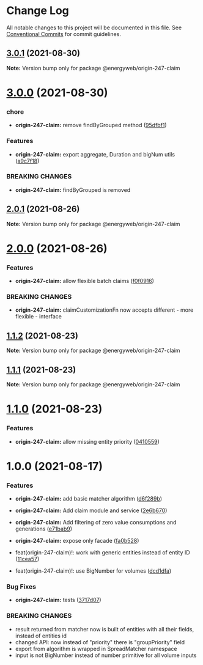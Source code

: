 # Change Log

All notable changes to this project will be documented in this file.
See [Conventional Commits](https://conventionalcommits.org) for commit guidelines.

## [3.0.1](https://github.com/energywebfoundation/origin-247-sdk/compare/@energyweb/origin-247-claim@3.0.0...@energyweb/origin-247-claim@3.0.1) (2021-08-30)

**Note:** Version bump only for package @energyweb/origin-247-claim





# [3.0.0](https://github.com/energywebfoundation/origin-247-sdk/compare/@energyweb/origin-247-claim@2.0.1...@energyweb/origin-247-claim@3.0.0) (2021-08-30)


### chore

* **origin-247-claim:** remove findByGrouped method ([95dfbf1](https://github.com/energywebfoundation/origin-247-sdk/commit/95dfbf174bdfb8dab00faf745d987675b2c24990))


### Features

* **origin-247-claim:** export aggregate, Duration and bigNum utils ([a9c7f18](https://github.com/energywebfoundation/origin-247-sdk/commit/a9c7f1827c8034e54e0cf6a1addfa3ae6bbced59))


### BREAKING CHANGES

* **origin-247-claim:** findByGrouped is removed





## [2.0.1](https://github.com/energywebfoundation/origin-247-sdk/compare/@energyweb/origin-247-claim@2.0.0...@energyweb/origin-247-claim@2.0.1) (2021-08-26)

**Note:** Version bump only for package @energyweb/origin-247-claim





# [2.0.0](https://github.com/energywebfoundation/origin-247-sdk/compare/@energyweb/origin-247-claim@1.1.2...@energyweb/origin-247-claim@2.0.0) (2021-08-26)


### Features

* **origin-247-claim:** allow flexible batch claims ([f0f0916](https://github.com/energywebfoundation/origin-247-sdk/commit/f0f0916ec2b9c8f5d10cafbe60ae4a74d028bbe9))


### BREAKING CHANGES

* **origin-247-claim:** claimCustomizationFn now accepts different - more flexible - interface





## [1.1.2](https://github.com/energywebfoundation/origin-247-sdk/compare/@energyweb/origin-247-claim@1.1.1...@energyweb/origin-247-claim@1.1.2) (2021-08-23)

**Note:** Version bump only for package @energyweb/origin-247-claim





## [1.1.1](https://github.com/energywebfoundation/origin-247-sdk/compare/@energyweb/origin-247-claim@1.1.0...@energyweb/origin-247-claim@1.1.1) (2021-08-23)

**Note:** Version bump only for package @energyweb/origin-247-claim





# [1.1.0](https://github.com/energywebfoundation/origin-247-sdk/compare/@energyweb/origin-247-claim@1.0.0...@energyweb/origin-247-claim@1.1.0) (2021-08-23)


### Features

* **origin-247-claim:** allow missing entity priority ([0410559](https://github.com/energywebfoundation/origin-247-sdk/commit/041055933da4219cbe7aa6d680353068f765baab))





# 1.0.0 (2021-08-17)


### Features

* **origin-247-claim:** add basic matcher algorithm ([d6f289b](https://github.com/energywebfoundation/origin-247-sdk/commit/d6f289bd6305d45088a3c4db9a3c999b8ccdbec1))
* **origin-247-claim:** Add claim module and service ([2e6b670](https://github.com/energywebfoundation/origin-247-sdk/commit/2e6b67057af46fe089fd0fe48be0e703e5beb78f))
* **origin-247-claim:** Add filtering of zero value consumptions and generations ([e71bab9](https://github.com/energywebfoundation/origin-247-sdk/commit/e71bab9f4938a644a019cdb9dd48ecbac67aa0fa))
* **origin-247-claim:** expose only facade ([fa0b528](https://github.com/energywebfoundation/origin-247-sdk/commit/fa0b528fa6f496b5b6635c4c03db0be87f60c0ca))


* feat(origin-247-claim)!: work with generic entities instead of entity ID ([11cea57](https://github.com/energywebfoundation/origin-247-sdk/commit/11cea57937cd256ab10e9179b52d29f1366183fd))
* feat(origin-247-claim)!: use BigNumber for volumes ([dcd1dfa](https://github.com/energywebfoundation/origin-247-sdk/commit/dcd1dfab5e3d1e2fa8f9c62680bee370a952d59d))


### Bug Fixes

* **origin-247-claim:** tests ([3717d07](https://github.com/energywebfoundation/origin-247-sdk/commit/3717d073aef7af3ff04c28698235179ea6b75125))


### BREAKING CHANGES

* result returned from matcher now is built of entities with all their fields, instead of entities id
* changed API: now instead of "priority" there is "groupPriority" field
* export from algorithm is wrapped in SpreadMatcher namespace
* input is not BigNumber instead of number primitive for all volume inputs
